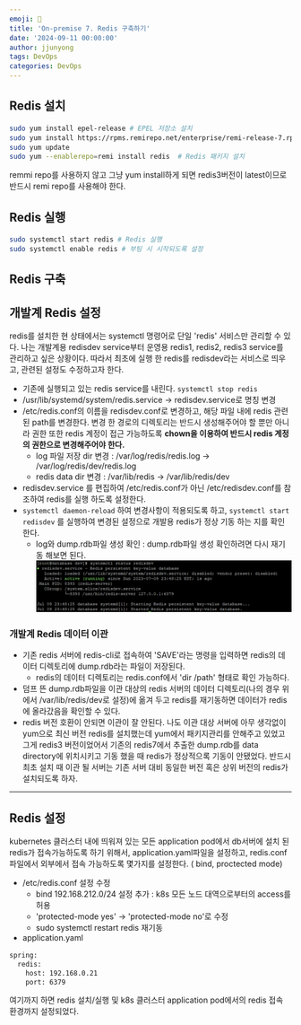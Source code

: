 ```yaml
---
emoji: 🧢
title: 'On-premise 7. Redis 구축하기' 
date: '2024-09-11 00:00:00'
author: jjunyong
tags: DevOps
categories: DevOps
---
```


## Redis 설치
```bash
sudo yum install epel-release # EPEL 저장소 설치 
sudo yum install https://rpms.remirepo.net/enterprise/remi-release-7.rpm #Remi 저장소 설치
sudo yum update 
sudo yum --enablerepo=remi install redis  # Redis 패키지 설치 
```
remmi repo를 사용하지 않고 그냥 yum install하게 되면 redis3버전이 latest이므로 반드시 remi repo를 사용해야 한다. 

## Redis 실행
```bash
sudo systemctl start redis # Redis 실행
sudo systemctl enable redis # 부팅 시 시작되도록 설정 
```

## Redis 구축

## 개발계 Redis 설정
redis를 설치한 현 상태에서는 systemctl 명령어로 단일 'redis' 서비스만 관리할 수 있다. 나는 개발계용 redisdev service부터 운영용 redis1, redis2, redis3 service를 관리하고 싶은 상황이다.
따라서 최초에 실행 한 redis를 redisdev라는 서비스로 띄우고, 관련된 설정도 수정하고자 한다. 
- 기존에 실행되고 있는 redis service를 내린다. `systemctl stop redis`
-  /usr/lib/systemd/system/redis.service -> redisdev.service로 명칭 변경
- /etc/redis.conf의 이름을 redisdev.conf로 변경하고, 해당 파일 내에 redis 관련된 path를 변경한다. 변경 한 경로의 디렉토리는 반드시 생성해주어야 할 뿐만 아니라 권한 또한 redis 계정이 접근 가능하도록 **chown을 이용하여 반드시 redis 계정의 권한으로 변경해주어야 한다.**
  - log 파일 저장 dir 변경 : /var/log/redis/redis.log -> /var/log/redis/dev/redis.log
  - redis data dir 변경 : /var/lib/redis -> /var/lib/redis/dev
- redisdev.service 를 편집하여 /etc/redis.conf가 아닌 /etc/redisdev.conf를 참조하여 redis를 실행 하도록 설정한다. 
- `systemctl daemon-reload` 하여 변경사항이 적용되도록 하고, `systemctl start redisdev` 를 실행하여 변경된 설정으로 개발용 redis가 정상 기동 하는 지를 확인한다. 
  - log와 dump.rdb파일 생성 확인 : dump.rdb파일 생성 확인하려면 다시 재기동 해보면 된다. 
  ![image.png](./image.png)

### 개발계 Redis 데이터 이관 
- 기존 redis 서버에 redis-cli로 접속하여 'SAVE'라는 명령을 입력하면 redis의 데이터 디렉토리에 dump.rdb라는 파일이 저장된다. 
  - redis의 데이터 디렉토리는 redis.conf에서 'dir /path' 형태로 확인 가능하다.
- 덤프 뜬 dump.rdb파일을 이관 대상의 redis 서버의 데이터 디렉토리(나의 경우 위에서 /var/lib/redis/dev로 설정)에 옮겨 두고 redis를 재기동하면 데이터가 redis에 올라갔음을 확인할 수 있다. 
- redis 버전 호환이 안되면 이관이 잘 안된다. 나도 이관 대상 서버에 아무 생각없이 yum으로 최신 버전 redis를 설치했는데 yum에서 패키지관리를 안해주고 있었고 그게 redis3 버전이었어서 기존의 redis7에서 추출한 dump.rdb를 data directory에 위치시키고 기동 했을 때 redis가 정상적으록 기동이 안됐었다. 반드시 최초 설치 때 이관 될 서버는 기존 서버 대비 동일한 버전 혹은 상위 버전의 redis가 설치되도록 하자. 


----
## Redis 설정
kubernetes 클러스터 내에 띄워져 있는 모든 application pod에서 db서버에 설치 된 redis가 접속가능하도록 하기 위해서, application.yaml파일을 설정하고, redis.conf 파일에서 외부에서 접속 가능하도록 몇가지를 설정한다. ( bind, proctected mode)
- /etc/redis.conf 설정 수정
  - bind 192.168.212.0/24 설정 추가 : k8s 모든 노드 대역으로부터의 access를 허용
  - 'protected-mode yes' -> 'protected-mode no'로 수정
  - sudo systemctl restart redis 재기동
- application.yaml
```
spring: 
  redis:
    host: 192.168.0.21
    port: 6379
```
여기까지 하면 redis 설치/실행 및 k8s 클러스터 application pod에서의 redis 접속 환경까지 설정되었다. 
